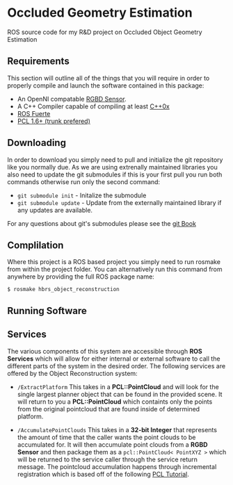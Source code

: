 Occluded Geometry Estimation
==========================

ROS source code for my R&amp;D project on Occluded Object Geometry Estimation

## Requirements
This section will outline all of the things that you will require in order to properly compile and launch the software contained in this package: 

* An OpenNI compatable [RGBD Sensor](http://en.wikipedia.org/wiki/PrimeSense). 
* A C++ Compiler capable of compiling at least [C++0x](http://gcc.gnu.org/projects/cxx0x.html)
* [ROS Fuerte](http://www.ros.org/)
* [PCL 1.6+ (trunk prefered)](http://pointclouds.org/downloads/source.html)

## Downloading

In order to download you simply need to pull and initialize the git repository like you normally due. As we are using extrenally maintained libraries you also need to update the git submodules if this is your first pull you run both commands otherwise run only the second command:

* `git submodule init` - Initalize the submodule
* `git submodule update` - Update from the externally maintained library if any updates are available. 

For any questions about git's submodules please see the [git Book](http://git-scm.com/book/en/Git-Tools-Submodules)

## Complilation
Where this project is a ROS based project you simply need to run rosmake from within the project folder. You can alternatively run this command from anywhere by providing the full ROS package name: 

`$ rosmake hbrs_object_reconstruction`

## Running Software

## Services

The various components of this system are accessible through **ROS Services** which will allow for either internal or external software to call the different parts of the system in the desired order. The following services are offered by the Object Reconstruction system: 

* `/ExtractPlatform` This takes in a **PCL::PointCloud** and will look for the single largest planner object that can be found in the provided scene. It will return to you a **PCL::PointCloud** which containts only the points from the original pointcloud that are found inside of determined platform. 

* `/AccumulatePointClouds` This takes in a **32-bit Integer** that represents the amount of time that the caller wants the point clouds to be accumulated for. It will then accumulate point clouds from a **RGBD Sensor** and then package them as a `pcl::PointCloud< PointXYZ >` which will be returned to the service caller through the service return message. The pointcloud accumulation happens through incremental registration which is based off of the following [PCL Tutorial](http://pointclouds.org/documentation/tutorials/pairwise_incremental_registration.php#pairwise-incremental-registration). 
